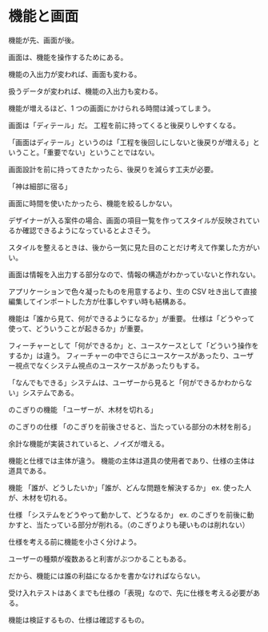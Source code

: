 # 機能と画面

機能が先、画面が後。

画面は、機能を操作するためにある。

機能の入出力が変われば、画面も変わる。

扱うデータが変われば、機能の入出力も変わる。

機能が増えるほど、1 つの画面にかけられる時間は減ってしまう。

画面は「ディテール」だ。
工程を前に持ってくると後戻りしやすくなる。

「画面はディテール」というのは「工程を後回しにしないと後戻りが増える」ということ。「重要でない」ということではない。

画面設計を前に持ってきたかったら、後戻りを減らす工夫が必要。

「神は細部に宿る」

画面に時間を使いたかったら、機能を絞るしかない。

デザイナーが入る案件の場合、画面の項目一覧を作ってスタイルが反映されているか確認できるようになっているとよさそう。

スタイルを整えるときは、後から一気に見た目のことだけ考えて作業した方がいい。

画面は情報を入出力する部分なので、情報の構造がわかっていないと作れない。

アプリケーションで色々凝ったものを用意するより、生の CSV 吐き出して直接編集してインポートした方が仕事しやすい時も結構ある。

機能は「誰から見て、何ができるようになるか」が重要。
仕様は「どうやって使って、どういうことが起きるか」が重要。

フィーチャーとして「何ができるか」と、ユースケースとして「どういう操作をするか」は違う。
フィーチャーの中でさらにユースケースがあったり、ユーザー視点でなくシステム視点のユースケースがあったりもする。

「なんでもできる」システムは、ユーザーから見ると「何ができるかわからない」システムである。

のこぎりの機能
「ユーザーが、木材を切れる」

のこぎりの仕様
「のこぎりを前後させると、当たっている部分の木材を削る」

余計な機能が実装されていると、ノイズが増える。

機能と仕様では主体が違う。
機能の主体は道具の使用者であり、仕様の主体は道具である。

機能
「誰が、どうしたいか」「誰が、どんな問題を解決するか」
ex. 使った人が、木材を切れる。

仕様
「システムをどうやって動かして、どうなるか」
ex. のこぎりを前後に動かすと、当たっている部分が削れる。（のこぎりよりも硬いものは削れない）

仕様を考える前に機能を小さく分けよう。

ユーザーの種類が複数あると利害がぶつかることもある。

だから、機能には誰の利益になるかを書かなければならない。

受け入れテストはあくまでも仕様の「表現」なので、先に仕様を考える必要がある。

機能は検証するもの、仕様は確認するもの。
